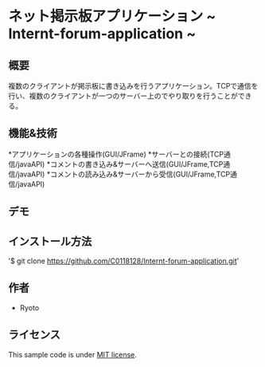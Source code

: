 # ネット掲示板アプリケーション  ~ Internt-forum-application ~

## 概要
複数のクライアントが掲示板に書き込みを行うアプリケーション。TCPで通信を行い、複数のクライアントが一つのサーバー上のでやり取りを行うことができる。

## 機能&技術
*アプリケーションの各種操作(GUI/JFrame)
*サーバーとの接続(TCP通信/javaAPI)
*コメントの書き込み&サーバーへ送信(GUI/JFrame,TCP通信/javaAPI)
*コメントの読み込み&サーバーから受信(GUI/JFrame,TCP通信/javaAPI)

## デモ

## インストール方法
'$ git clone https://github.com/C0118128/Internt-forum-application.git'

## 作者
* Ryoto

## ライセンス
This sample code is under [MIT license](https://en.wikipedia.org/wiki/MIT_License).
